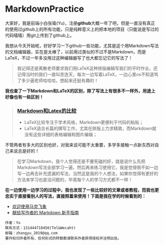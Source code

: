 # MarkdownPractice
大家好，我是前端小白张瑜(Yu)，注册**github**大概一年了吧，但是一直没有真正的使用过github上的所有功能，只是纯粹意义上的把本地的项目（只能说是写过的代码嘻嘻）用git上传到了github上。

我想从今天开始呢，好好学习一下github一些功能，尤其是这个用Markdown写法的文档编辑器，实在是太棒了，以前用过类似的不过不是Markdown，而是LaTeX，不过一年多没用过这种编辑器写了也大都忘记它的写法了！  
>我记得还是离散老师要求我们用LaTeX这种排版编辑写我们的平时作业，还记得当时的我们一直叫苦连天，每次一边写着LaTeX，一边心里os不知道骂了多少遍老师哈哈哈，想起来还挺有趣的！

**我也查了一下Markdown和LaTeX的区别，除了写法上有很多不一样外，用途上好像也有一些区别！**

> ### [Markdown和Latex的比较](https://blog.csdn.net/qq_38228254/article/details/79509074)
> - LaTeX比较专注于学术风格，Markdown更便利于代码的粘贴；
> - LaTeX适合长篇的撰写工作，尤其在排版上力求精致，而Markdown就没有这些详细的表格编辑和图片编辑；

不管两者有多大的区别也好，对我来说可能不太重要，多学多接触一点新东西对自己来说总是好的！  
> 在学习Markdown，我个人觉得还是不要死磕的好，就是说什么先把Markdown写法全部学习一遍，然后再来练习使用它，我是觉得倒不如一边写一边再去补充遗漏的写法，当然这是我的个人想法，如果你觉得有更好的方法来学习也是没问题的，毕竟每个人的学习方式都不一样！  

**在一边使用一边学习的过程中，我也发现了一些比较好的文章或者教程，而我也更忠实于直接看别人的写法，直接照着来使用！下面是我在学的时候看到的：**  
- [欢迎使用马克飞象](https://maxiang.io/)   
- [献给写作者的 Markdown 新手指南](https://www.jianshu.com/p/q81RER)  

```
作者：Yu
联系方式：131444718456(Tel&Wecaht)
邮箱：zhangyu_2019@qq.com
著作权归作者所有，任何形式的转载都请联系作者获得授权并注明出处。
